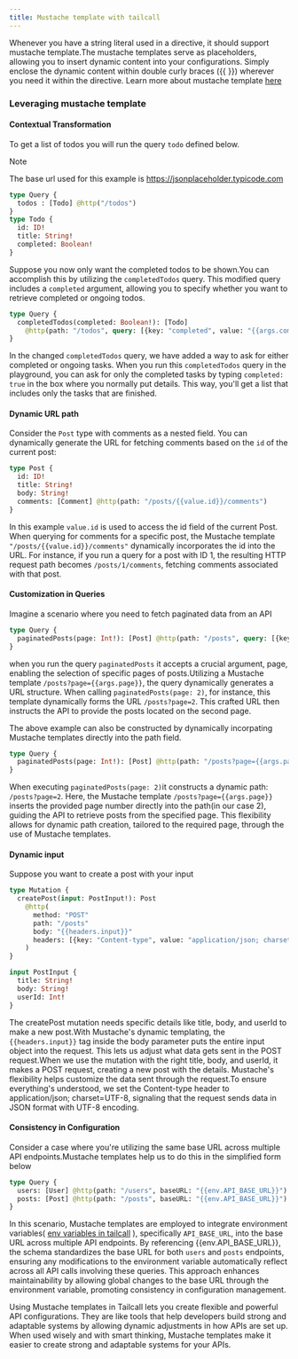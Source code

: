```yaml
---
title: Mustache template with tailcall
---
```


Whenever you have a string literal used in a directive, it should support mustache template.The mustache templates serve as placeholders, allowing you to insert dynamic content into your configurations. Simply enclose the dynamic content within double curly braces ({{ }}) wherever you need it within the directive.
Learn more about mustache template [here](https://mustache.github.io/)

### Leveraging mustache template

#### Contextual Transformation

To get a list of todos you will run the query `todo` defined below.

> [!NOTE]
> The base url used for this example is https://jsonplaceholder.typicode.com

```graphql
type Query {
  todos : [Todo] @http("/todos")
}
type Todo {
  id: ID!
  title: String!
  completed: Boolean!
}
```

Suppose you now only want the completed todos to be shown.You can accomplish this by utilizing the `completedTodos` query. This modified query includes a `completed` argument, allowing you to specify whether you want to retrieve completed or ongoing todos.

```graphql
type Query {
  completedTodos(completed: Boolean!): [Todo]
    @http(path: "/todos", query: [{key: "completed", value: "{{args.completed}}"}])
}
```

In the changed `completedTodos` query, we have added a way to ask for either completed or ongoing tasks. When you run this `completedTodos` query in the playground, you can ask for only the completed tasks by typing `completed: true` in the box where you normally put details. This way, you'll get a list that includes only the tasks that are finished.

#### Dynamic URL path

Consider the `Post` type with comments as a nested field. You can dynamically generate the URL for fetching comments based on the `id` of the current post:

```graphql
type Post {
  id: ID!
  title: String!
  body: String!
  comments: [Comment] @http(path: "/posts/{{value.id}}/comments")
}
```

In this example `value.id` is used to access the id field of the current Post. When querying for comments for a specific post, the Mustache template `"/posts/{{value.id}}/comments"` dynamically incorporates the id into the URL. For instance, if you run a query for a post with ID 1, the resulting HTTP request path becomes `/posts/1/comments`, fetching comments associated with that post.

#### Customization in Queries

Imagine a scenario where you need to fetch paginated data from an API

```graphql
type Query {
  paginatedPosts(page: Int!): [Post] @http(path: "/posts", query: [{key: "page", value: "{{args.page}}"}])
}
```

when you run the query `paginatedPosts` it accepts a crucial argument, page, enabling the selection of specific pages of posts.Utilizing a Mustache template `/posts?page={{args.page}}`, the query dynamically generates a URL structure. When calling `paginatedPosts(page: 2)`, for instance, this template dynamically forms the URL `/posts?page=2`. This crafted URL then instructs the API to provide the posts located on the second page.

The above example can also be constructed by dynamically incorpating Mustache templates directly into the path field.

```graphql
type Query {
  paginatedPosts(page: Int!): [Post] @http(path: "/posts?page={{args.page}}")
}
```

When executing `paginatedPosts(page: 2)`it constructs a dynamic path: `/posts?page=2`. Here, the Mustache template `/posts?page={{args.page}}` inserts the provided page number directly into the path(in our case 2), guiding the API to retrieve posts from the specified page. This flexibility allows for dynamic path creation, tailored to the required page, through the use of Mustache templates.

#### Dynamic input

Suppose you want to create a post with your input

```graphql
type Mutation {
  createPost(input: PostInput!): Post
    @http(
      method: "POST"
      path: "/posts"
      body: "{{headers.input}}"
      headers: [{key: "Content-type", value: "application/json; charset=UTF-8"}]
    )
}

input PostInput {
  title: String!
  body: String!
  userId: Int!
}
```

The createPost mutation needs specific details like title, body, and userId to make a new post.With Mustache's dynamic templating, the `{{headers.input}}` tag inside the body parameter puts the entire input object into the request. This lets us adjust what data gets sent in the POST request.When we use the mutation with the right title, body, and userId, it makes a POST request, creating a new post with the details. Mustache's flexibility helps customize the data sent through the request.To ensure everything's understood, we set the Content-type header to application/json; charset=UTF-8, signaling that the request sends data in JSON format with UTF-8 encoding.

#### Consistency in Configuration

Consider a case where you're utilizing the same base URL across multiple API endpoints.Mustache templates help us to do this in the simplified form below

```graphql
type Query {
  users: [User] @http(path: "/users", baseURL: "{{env.API_BASE_URL}}")
  posts: [Post] @http(path: "/posts", baseURL: "{{env.API_BASE_URL}}")
}
```

In this scenario, Mustache templates are employed to integrate environment variables( [env variables in tailcall](environment-variables.md) ), specifically `API_BASE_URL`, into the base URL across multiple API endpoints. By referencing {{env.API_BASE_URL}}, the schema standardizes the base URL for both `users` and `posts` endpoints, ensuring any modifications to the environment variable automatically reflect across all API calls involving these queries. This approach enhances maintainability by allowing global changes to the base URL through the environment variable, promoting consistency in configuration management.

Using Mustache templates in Tailcall lets you create flexible and powerful API configurations. They are like tools that help developers build strong and adaptable systems by allowing dynamic adjustments in how APIs are set up. When used wisely and with smart thinking, Mustache templates make it easier to create strong and adaptable systems for your APIs.
